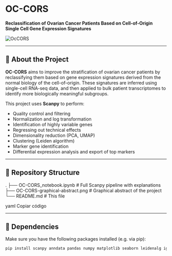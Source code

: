 # OC-CORS

**Reclassification of Ovarian Cancer Patients Based on Cell-of-Origin Single Cell Gene Expression Signatures**

![OcCORS](https://github.com/user-attachments/assets/082d953d-0728-416e-9cd9-80cbba76a35f)


---

## 🧬 About the Project

**OC-CORS** aims to improve the stratification of ovarian cancer patients by reclassifying them based on gene expression signatures derived from the normal biology of the cell-of-origin. These signatures are inferred using single-cell RNA-seq data, and then applied to bulk patient transcriptomes to identify more biologically meaningful subgroups.

This project uses **Scanpy** to perform:
- Quality control and filtering
- Normalization and log transformation
- Identification of highly variable genes
- Regressing out technical effects
- Dimensionality reduction (PCA, UMAP)
- Clustering (Leiden algorithm)
- Marker gene identification
- Differential expression analysis and export of top markers

---

## 📁 Repository Structure

.
├── OC-CORS_notebook.ipynb # Full Scanpy pipeline with explanations
├── OC-CORS-graphical-abstract.png # Graphical abstract of the project
└── README.md # This file

yaml
Copiar código

---

## 🧪 Dependencies

Make sure you have the following packages installed (e.g. via pip):

```bash
pip install scanpy anndata pandas numpy matplotlib seaborn leidenalg igraph umap-learn
